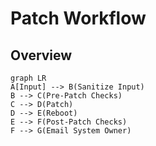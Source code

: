 # Patch Workflow


## Overview

``` mermaid
graph LR
A[Input] --> B(Sanitize Input)
B --> C(Pre-Patch Checks)
C --> D(Patch)
D --> E(Reboot)
E --> F(Post-Patch Checks)
F --> G(Email System Owner)
```

